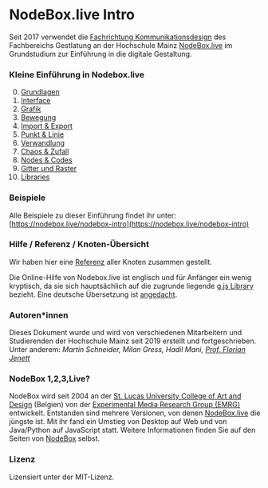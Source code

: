 # NodeBox.live Intro

Seit 2017 verwendet die [Fachrichtung Kommunikationsdesign](https://www.hs-mainz.de/studium/studiengaenge/gestaltung/bachelor-kommunikationsdesign/uebersicht/) des Fachbereichs Gestlatung an der Hochschule Mainz [NodeBox.live](https://nodebox.live) im Grundstudium zur Einführung in die digitale Gestaltung.

### Kleine Einführung in Nodebox.live

0. [Grundlagen](00-grundlagen.md)
1. [Interface](01-interface.md)
2. [Grafik](02-grafik.md)
3. [Bewegung](03-bewegung.md)
4. [Import & Export](04-import-export.md)
5. [Punkt & Linie](05-punkt-und-linie.md)
6. [Verwandlung](06-verwandlung.md)
7. [Chaos & Zufall](07-chaos-zufall.md)
8. [Nodes & Codes](08-nodes-codes.md)
9. [Gitter und Raster](09-gitter-und-raster.md)
10. [Libraries](10-libraries.md)

### Beispiele

Alle Beispiele zu dieser Einführung findet ihr unter:
[https://nodebox.live/nodebox-intro](https://nodebox.live/nodebox-intro)

### Hilfe / Referenz / Knoten-Übersicht

Wir haben hier eine [Referenz](nodes/00-uebersicht.md) aller Knoten zusammen gestellt.

Die Online-Hilfe von Nodebox.live ist englisch und für Anfänger ein wenig kryptisch, da sie sich hauptsächlich auf die zugrunde liegende [g.js Library](https://g.js.org/) bezieht. Eine deutsche Übersetzung ist [angedacht](https://github.com/bitcraftlab/nodebox-live-localization).

### Autoren*innen

Dieses Dokument wurde und wird von verschiedenen Mitarbeitern und Studierenden der Hochschule Mainz seit 2019 erstellt und fortgeschrieben. Unter anderem: *Martin Schneider, Milan Gress, Hadil Mani, [Prof. Florian Jenett](https://www.hs-mainz.de/personenverzeichnis/person/florian-jenett/)*

### NodeBox 1,2,3,Live?

NodeBox wird seit 2004 an der [St. Lucas University College of Art and Design](https://www.sintlucasantwerpen.be/) (Belgien) von der [Experimental Media Research Group (EMRG)](https://www.emrg.be/) entwickelt. Entstanden sind mehrere Versionen, von denen [NodeBox.live](https://nodebox.live) die jüngste ist. Mit ihr fand ein Umstieg von Desktop auf Web und von Java/Python auf JavaScript statt. Weitere Informationen finden Sie auf den Seiten von [NodeBox](https://www.nodebox.net/) selbst.

### Lizenz
Lizensiert unter der MIT-Lizenz.
